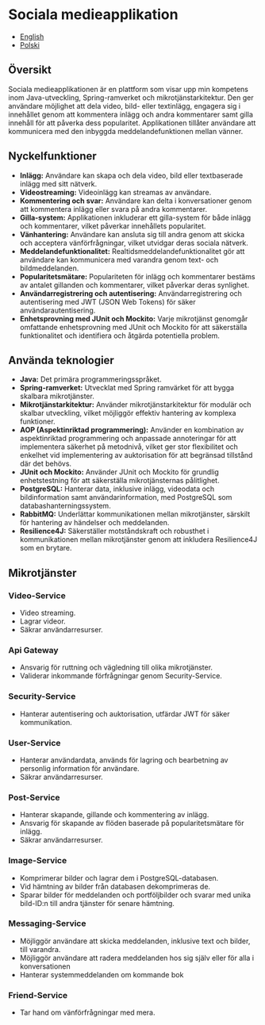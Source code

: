 # Sociala medieapplikation
- [English](README.md)
- [Polski](README_PL.md)

## Översikt
Sociala medieapplikationen är en plattform som visar upp min kompetens inom Java-utveckling, Spring-ramverket och mikrotjänstarkitektur. Den ger användare möjlighet att dela video, bild- eller textinlägg, engagera sig i innehållet genom att kommentera inlägg och andra kommentarer samt gilla innehåll för att påverka dess popularitet. Applikationen tillåter användare att kommunicera med den inbyggda meddelandefunktionen mellan vänner.

## Nyckelfunktioner
- **Inlägg:** Användare kan skapa och dela video, bild eller textbaserade inlägg med sitt nätverk.
- **Videostreaming:** Videoinlägg kan streamas av användare.
- **Kommentering och svar:** Användare kan delta i konversationer genom att kommentera inlägg eller svara på andra kommentarer.
- **Gilla-system:** Applikationen inkluderar ett gilla-system för både inlägg och kommentarer, vilket påverkar innehållets popularitet.
- **Vänhantering:** Användare kan ansluta sig till andra genom att skicka och acceptera vänförfrågningar, vilket utvidgar deras sociala nätverk.
- **Meddelandefunktionalitet:** Realtidsmeddelandefunktionalitet gör att användare kan kommunicera med varandra genom text- och bildmeddelanden.
- **Popularitetsmätare:** Populariteten för inlägg och kommentarer bestäms av antalet gillanden och kommentarer, vilket påverkar deras synlighet.
- **Användarregistrering och autentisering:** Användarregistrering och autentisering med JWT (JSON Web Tokens) för säker användarautentisering.
- **Enhetsprovning med JUnit och Mockito:** Varje mikrotjänst genomgår omfattande enhetsprovning med JUnit och Mockito för att säkerställa funktionalitet och identifiera och åtgärda potentiella problem.

## Använda teknologier
- **Java:** Det primära programmeringsspråket.
- **Spring-ramverket:** Utvecklat med Spring ramvärket för att bygga skalbara mikrotjänster.
- **Mikrotjänstarkitektur:** Använder mikrotjänstarkitektur för modulär och skalbar utveckling, vilket möjliggör effektiv hantering av komplexa funktioner.
- **AOP (Aspektinriktad programmering):** Använder en kombination av aspektinriktad programmering och anpassade annoteringar för att implementera säkerhet på metodnivå, vilket ger stor flexibilitet och enkelhet vid implementering av auktorisation för att begränsad tillstånd där det behövs.
- **JUnit och Mockito:** Använder JUnit och Mockito för grundlig enhetstestning för att säkerställa mikrotjänsternas pålitlighet.
- **PostgreSQL:** Hanterar data, inklusive inlägg, videodata och bildinformation samt användarinformation, med PostgreSQL som databashanterningssystem.
- **RabbitMQ:** Underlättar kommunikationen mellan mikrotjänster, särskilt för hantering av händelser och meddelanden.
- **Resilience4J:** Säkerställer motståndskraft och robusthet i kommunikationen mellan mikrotjänster genom att inkludera Resilience4J som en brytare.

## Mikrotjänster

### Video-Service
- Video streaming.
- Lagrar videor.
- Säkrar användarresurser.

### Api Gateway
- Ansvarig för ruttning och vägledning till olika mikrotjänster.
- Validerar inkommande förfrågningar genom Security-Service.

### Security-Service
- Hanterar autentisering och auktorisation, utfärdar JWT för säker kommunikation.

### User-Service
- Hanterar användardata, används för lagring och bearbetning av personlig information för användare.
- Säkrar användarresurser.

### Post-Service
- Hanterar skapande, gillande och kommentering av inlägg.
- Ansvarig för skapande av flöden baserade på popularitetsmätare för inlägg.
- Säkrar användarresurser.


### Image-Service
- Komprimerar bilder och lagrar dem i PostgreSQL-databasen.
- Vid hämtning av bilder från databasen dekomprimeras de.
- Sparar bilder för meddelanden och portföljbilder och svarar med unika bild-ID:n till andra tjänster för senare hämtning.

### Messaging-Service
- Möjliggör användare att skicka meddelanden, inklusive text och bilder, till varandra.
- Möjliggör användare att radera meddelanden hos sig själv eller för alla i konversationen
- Hanterar systemmeddelanden om kommande bok

### Friend-Service
- Tar hand om vänförfrågningar med mera. 

